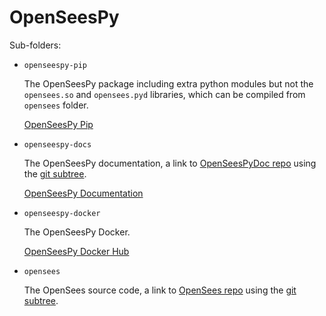 # OpenSeesPy

Sub-folders:

- `openseespy-pip`

  The OpenSeesPy package including extra python modules but not the `opensees.so` and `opensees.pyd` libraries, which
  can be compiled from `opensees` folder.

  [OpenSeesPy Pip](https://pypi.org/project/openseespy/)

- `openseespy-docs`

  The OpenSeesPy documentation, a link to [OpenSeesPyDoc repo](https://github.com/zhuminjie/OpenSeesPyDoc)
  using the [git subtree](https://www.atlassian.com/git/tutorials/git-subtree).

  [OpenSeesPy Documentation](https://openseespydoc.readthedocs.io/en/latest/)

- `openseespy-docker`

  The OpenSeesPy Docker.

  [OpenSeesPy Docker Hub](https://hub.docker.com/r/zhuminjie/openseespy)

- `opensees`

  The OpenSees source code, a link to [OpenSees repo](https://github.com/OpenSees/OpenSees)
  using the [git subtree](https://www.atlassian.com/git/tutorials/git-subtree).
